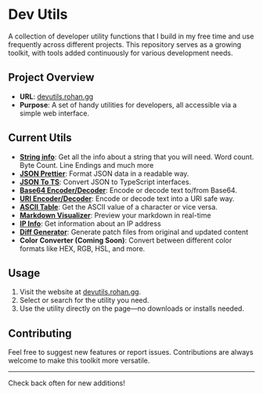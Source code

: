 # Dev Utils

A collection of developer utility functions that I build in my free time and use frequently across different projects. This repository serves as a growing toolkit, with tools added continuously for various development needs.

## Project Overview

- **URL**: [devutils.rohan.gg](https://devutils.rohan.gg)   
- **Purpose**: A set of handy utilities for developers, all accessible via a simple web interface.

## Current Utils

- [**String info**](https://devutils.rohan.gg/strinfo): Get all the info about a string that you will need. Word count. Byte Count. Line Endings and much more
- [**JSON Prettier**](https://devutils.rohan.gg/json-pretty): Format JSON data in a readable way.
- [**JSON To TS**](https://devutils.rohan.gg/json-to-ts): Convert JSON to TypeScript interfaces.
- [**Base64 Encoder/Decoder**](https://devutils.rohan.gg/base-64): Encode or decode text to/from Base64.
- [**URI Encoder/Decoder**](https://devutils.rohan.gg/uri): Encode or decode text into a URI safe way.
- [**ASCII Table**](https://devutils.rohan.gg/ascii-table): Get the ASCII value of a character or vice versa.
- [**Markdown Visualizer**](https://devutils.rohan.gg/markdown-visualizer): Preview your markdown in real-time
- [**IP Info**](https://devutils.rohan.gg/ip-info): Get information about an IP address
- [**Diff Generator**](https://devutils.rohan.gg/diff-generator): Generate patch files from original and updated content
- **Color Converter (Coming Soon)**: Convert between different color formats like HEX, RGB, HSL, and more.

## Usage

1. Visit the website at [devutils.rohan.gg](https://devutils.rohan.gg).
2. Select or search for the utility you need.
3. Use the utility directly on the page—no downloads or installs needed.

## Contributing

Feel free to suggest new features or report issues. Contributions are always welcome to make this toolkit more versatile.

---

Check back often for new additions!
